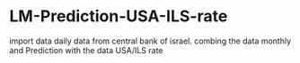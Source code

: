 # LM-Prediction-USA-ILS-rate
import data daily data from central bank of  israel. combing the data monthly and Prediction with the data USA/ILS rate
